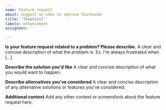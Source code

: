 ```yaml
---
name: Feature request
about: Suggest an idea to improve TourGuide
title: "[Feature]"
labels: enhancement
assignees: ''

---
```


**Is your feature request related to a problem? Please describe.**
A clear and concise description of what the problem is. Ex. I'm always frustrated when [...]

**Describe the solution you'd like**
A clear and concise description of what you would want to happen.

**Describe alternatives you've considered**
A clear and concise description of any alternative solutions or features you've considered.

**Additional context**
Add any other context or screenshots about the feature request here.
